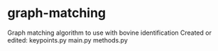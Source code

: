 # graph-matching
Graph matching algorithm to use with bovine identification
Created or edited:
	keypoints.py
	main.py
	methods.py
	


